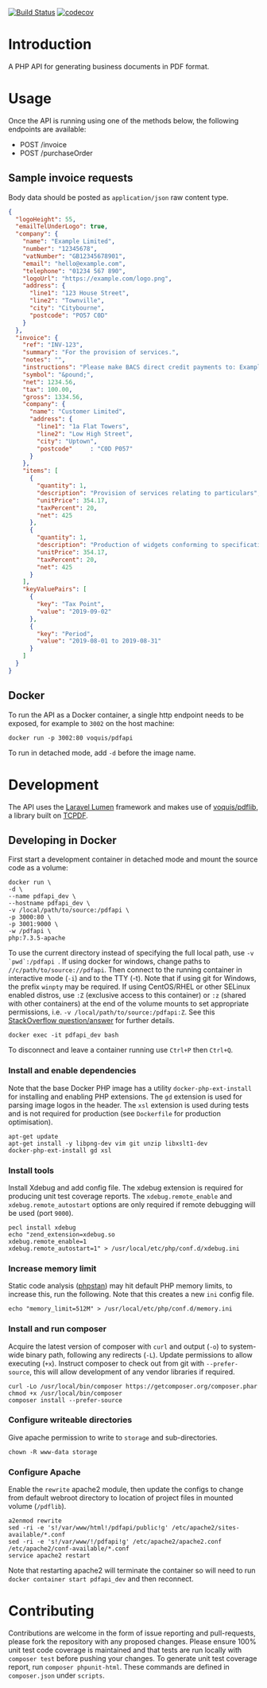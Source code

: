 [![Build Status](https://travis-ci.org/voquis/pdfapi.svg?branch=master)](https://travis-ci.org/voquis/pdfapi) [![codecov](https://codecov.io/gh/voquis/pdfapi/branch/master/graph/badge.svg)](https://codecov.io/gh/voquis/pdfapi)

# Introduction
A PHP API for generating business documents in PDF format.

# Usage
Once the API is running using one of the methods below, the following endpoints are available:
- POST /invoice
- POST /purchaseOrder

## Sample invoice requests
Body data should be posted as ```application/json``` raw content type.

```json
{
  "logoHeight": 55,
  "emailTelUnderLogo": true,
  "company": {
    "name": "Example Limited",
    "number": "12345678",
    "vatNumber": "GB12345678901",
    "email": "hello@example.com",
    "telephone": "01234 567 890",
    "logoUrl": "https://example.com/logo.png",
    "address": {
      "line1": "123 House Street",
      "line2": "Townville",
      "city": "Citybourne",
      "postcode": "PO57 C0D"
    }
  },
  "invoice": {
    "ref": "INV-123",
    "summary": "For the provision of services.",
    "notes": "",
    "instructions": "Please make BACS direct credit payments to: Example Limited | Account Number: 00000000 | Sorting code: 00-00-00",
    "symbol": "&pound;",
    "net": 1234.56,
    "tax": 100.00,
    "gross": 1334.56,
    "company": {
      "name": "Customer Limited",
      "address": {
        "line1": "1a Flat Towers",
        "line2": "Low High Street",
        "city": "Uptown",
        "postcode"     : "C0D P057"
      }
    },
    "items": [
      {
        "quantity": 1,
        "description": "Provision of services relating to particulars",
        "unitPrice": 354.17,
        "taxPercent": 20,
        "net": 425
      },
      {
        "quantity": 1,
        "description": "Production of widgets conforming to specification J-21",
        "unitPrice": 354.17,
        "taxPercent": 20,
        "net": 425
      }
    ],
    "keyValuePairs": [
      {
        "key": "Tax Point",
        "value": "2019-09-02"
      },
      {
        "key": "Period",
        "value": "2019-08-01 to 2019-08-31"
      }
    ]
  }
}
```

## Docker
To run the API as a Docker container, a single http endpoint needs to be exposed, for example to ```3002``` on the host machine:
```
docker run -p 3002:80 voquis/pdfapi
```
To run in detached mode, add ```-d``` before the image name.

# Development
The API uses the [Laravel Lumen](https://lumen.laravel.com/docs) framework and makes use of [voquis/pdflib](https://github.com/voquis/pdflib), a library built on [TCPDF](https://tcpdf.org).

## Developing in Docker
First start a development container in detached mode and mount the source code as a volume:
```
docker run \
-d \
--name pdfapi_dev \
--hostname pdfapi_dev \
-v /local/path/to/source:/pdfapi \
-p 3000:80 \
-p 3001:9000 \
-w /pdfapi \
php:7.3.5-apache
```
To use the current directory instead of specifying the full local path, use ```-v `pwd`:/pdfapi ```.  If using docker for windows, change paths to ```//c/path/to/source://pdfapi```.
Then connect to the running container in interactive mode (```-i```) and to the TTY (-t).  Note that if using git for Windows, the prefix ```winpty``` may be required.
If using CentOS/RHEL or other SELinux enabled distros, use ```:Z``` (exclusive access to this container) or ```:z``` (shared with other containers) at the end of the volume mounts to set appropriate permissions, i.e. ```-v /local/path/to/source:/pdfapi:Z```. See this [StackOverflow question/answer](https://stackoverflow.com/questions/35218194/what-is-z-flag-in-docker-containers-volumes-from-option) for further details.
```
docker exec -it pdfapi_dev bash
```
To disconnect and leave a container running use ```Ctrl+P``` then ```Ctrl+Q```.

### Install and enable dependencies
Note that the base Docker PHP image has a utility ```docker-php-ext-install``` for installing and enabling PHP extensions.  The ```gd``` extension is used for parsing image logos in the header.  The ```xsl``` extension is used during tests and is not required for production (see ```Dockerfile``` for production optimisation).
```
apt-get update
apt-get install -y libpng-dev vim git unzip libxslt1-dev
docker-php-ext-install gd xsl
```

### Install tools
Install Xdebug and add config file.  The xdebug extension is required for producing unit test coverage reports. The ```xdebug.remote_enable``` and ```xdebug.remote_autostart``` options are only required if remote debugging will be used (port ```9000```).
```
pecl install xdebug
echo "zend_extension=xdebug.so
xdebug.remote_enable=1
xdebug.remote_autostart=1" > /usr/local/etc/php/conf.d/xdebug.ini
```

### Increase memory limit
Static code analysis ([phpstan](https://github.com/phpstan/phpstan)) may hit default PHP memory limits, to increase this, run the following. Note that this creates a new ```ini``` config file.
```
echo "memory_limit=512M" > /usr/local/etc/php/conf.d/memory.ini
```

### Install and run composer
Acquire the latest version of composer with ```curl``` and output (```-o```) to system-wide binary path, following any redirects (```-L```).  Update permissions to allow executing (```+x```).  Instruct composer to check out from git with ```--prefer-source```, this will allow development of any vendor libraries if required.
```
curl -Lo /usr/local/bin/composer https://getcomposer.org/composer.phar
chmod +x /usr/local/bin/composer
composer install --prefer-source
```

### Configure writeable directories
Give apache permission to write to ```storage``` and sub-directories.
```
chown -R www-data storage
```

### Configure Apache
Enable the ```rewrite``` apache2 module, then update the configs to change from default webroot directory to location of project files in mounted volume (```/pdflib```).
```
a2enmod rewrite
sed -ri -e 's!/var/www/html!/pdfapi/public!g' /etc/apache2/sites-available/*.conf
sed -ri -e 's!/var/www/!/pdfapi!g' /etc/apache2/apache2.conf /etc/apache2/conf-available/*.conf
service apache2 restart
```
Note that restarting apache2 will terminate the container so will need to run ```docker container start pdfapi_dev``` and then reconnect.

# Contributing
Contributions are welcome in the form of issue reporting and pull-requests, please fork the repository with any proposed changes.  Please ensure 100% unit test code coverage is maintained and that tests are run locally with ```composer test``` before pushing your changes.  To generate unit test coverage report, run ```composer phpunit-html```. These commands are defined in ```composer.json``` under ```scripts```.
